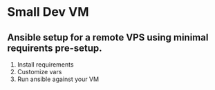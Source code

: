 # Small Dev VM
## Ansible setup for a remote VPS using minimal requirents pre-setup.

1. Install requirements
2. Customize vars
3. Run ansible against your VM
